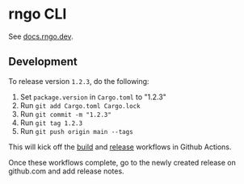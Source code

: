 # rngo CLI

See [docs.rngo.dev](https://docs.rngo.dev).

## Development

To release version `1.2.3`, do the following:

1. Set `package.version` in `Cargo.toml` to "1.2.3"
2. Run `git add Cargo.toml Cargo.lock`
3. Run `git commit -m "1.2.3"`
4. Run `git tag 1.2.3`
5. Run `git push origin main --tags`

This will kick off the [build](.github/workflows/build.yml) and [release](.github/workflows/release.yml) workflows in Github Actions.

Once these workflows complete, go to the newly created release on github.com and add release notes.
